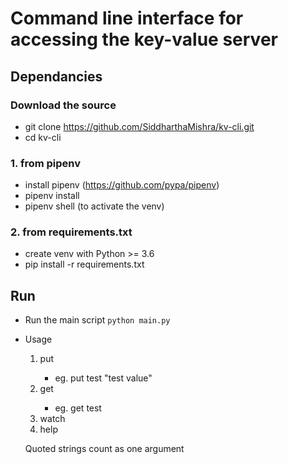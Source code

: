 # Command line interface for accessing the key-value server

## Dependancies

### Download the source
* git clone https://github.com/SiddharthaMishra/kv-cli.git
* cd kv-cli

### 1. from pipenv
* install pipenv (https://github.com/pypa/pipenv)
* pipenv install
* pipenv shell (to activate the venv)

### 2. from requirements.txt
* create venv with Python >= 3.6
* pip install -r requirements.txt

## Run

* Run the main script `python main.py`

* Usage
    1. put <key> <value>
        * eg. put test "test value"
    2. get <key>
        * eg. get test
    3. watch
    4. help

    Quoted strings count as one argument
